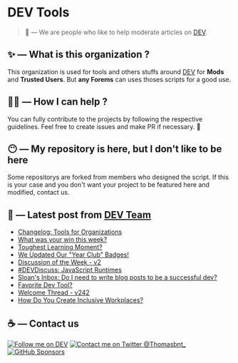 # DEV Tools

> 🔧 — We are people who like to help moderate articles on [DEV](https://dev.to).

## ✨ — What is this organization ?

This organization is used for tools and others stuffs around [DEV](https://dev.to) for **Mods** and **Trusted Users**. But __any Forems__ can uses thoses scripts for a good use.


## 💪🏼 — How I can help ?

You can fully contribute to the projects by following the respective guidelines. Feel free to create issues and make PR if necessary. 🎉

## 😶 — My repository is here, but I don't like to be here

Some repositorys are forked from members who designed the script. If this is your case and you don't want your project to be featured here and modified, contact us.

## 📝 — Latest post from [DEV Team](https://dev.to/devteam)

<!-- BLOG-POST-LIST:START -->
- [Changelog: Tools for Organizations](https://dev.to/devteam/changelog-tools-for-organizations-mbp)
- [What was your win this week?](https://dev.to/devteam/what-was-your-win-this-week-5epj)
- [Toughest Learning Moment?](https://dev.to/devteam/toughest-learning-moment-1la2)
- [We Updated Our &quot;Year Club&quot; Badges!](https://dev.to/devteam/we-updated-our-year-club-badges-1lhi)
- [Discussion of the Week - v2](https://dev.to/devteam/discussion-of-the-week-v2-517c)
- [#DEVDiscuss: JavaScript Runtimes](https://dev.to/devteam/devdiscuss-javascript-runtimes-2e4d)
- [Sloan&#39;s Inbox: Do I need to write blog posts to be a successful dev?](https://dev.to/devteam/sloans-inbox-do-i-need-to-posts-blogs-to-be-a-successful-dev-27j4)
- [Favorite Dev Tool?](https://dev.to/devteam/favorite-dev-tool-1p0j)
- [Welcome Thread - v242](https://dev.to/devteam/welcome-thread-v242-1b40)
- [How Do You Create Inclusive Workplaces?](https://dev.to/devteam/how-do-you-create-inclusive-workplaces-d5m)
<!-- BLOG-POST-LIST:END -->


## ☕ — Contact us

[![Follow me on DEV](https://img.shields.io/badge/dev.to-%2308090A.svg?&style=for-the-badge&logo=dev.to&logoColor=white&alt=devto)](https://dev.to/thomasbnt)
[![Contact me on Twitter @Thomasbnt_](https://img.shields.io/badge/Contact%20me%20on%20Twitter-%231DA1F2.svg?&style=for-the-badge&logo=twitter&logoColor=white&alt=twitter)](https://twitter.com/messages/1142357270-1142357270?text=Hello,%20I%20contact%20you%20from%20devtotools%20&recipient_id=1142357270) [![GitHub Sponsors](https://img.shields.io/badge/Sponsor%20me-%23EA54AE.svg?&style=for-the-badge&logo=github-sponsors&logoColor=white)](https://github.com/sponsors/thomasbnt)


